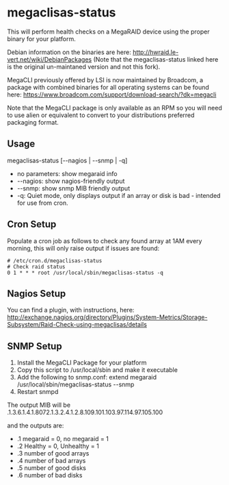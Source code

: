 megaclisas-status
=================

This will perform health checks on a MegaRAID device using the proper binary for your platform.

Debian information on the binaries are here: http://hwraid.le-vert.net/wiki/DebianPackages (Note that the megaclisas-status linked here is the original un-maintaned version and not this fork).

MegaCLI previously offered by LSI is now maintained by Broadcom, a package with combined binaries for all operating systems can be found here: https://www.broadcom.com/support/download-search/?dk=megacli

Note that the MegaCLI package is only available as an RPM so you will need to use alien or equivalent to convert to your distributions preferred packaging format.


Usage
-----

megaclisas-status [--nagios | --snmp | -q]

* no parameters: show megaraid info
* --nagios: show nagios-friendly output
* --snmp: show snmp MIB friendly output
* -q: Quiet mode, only displays output if an array or disk is bad - intended for use from cron.


Cron Setup
----------

Populate a cron job as follows to check any found array at 1AM every morning, this will only raise output if issues are found:

    # /etc/cron.d/megaclisas-status
    # Check raid status
    0 1 * * * root /usr/local/sbin/megaclisas-status -q


Nagios Setup
------------

You can find a plugin, with instructions, here: http://exchange.nagios.org/directory/Plugins/System-Metrics/Storage-Subsystem/Raid-Check-using-megaclisas/details


SNMP Setup
----------

1. Install the MegaCLI Package for your platform
2. Copy this script to /usr/local/sbin and make it executable
3. Add the following to snmp.conf: extend megaraid /usr/local/sbin/megaclisas-status --snmp
4. Restart snmpd

The output MIB will be .1.3.6.1.4.1.8072.1.3.2.4.1.2.8.109.101.103.97.114.97.105.100

and the outputs are:

* .1 megaraid = 0, no megaraid = 1
* .2 Healthy = 0, Unhealthy = 1
* .3 number of good arrays
* .4 number of bad arrays
* .5 number of good disks
* .6 number of bad disks
